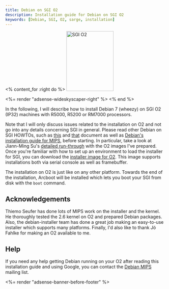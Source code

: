 ```yaml
---
title: Debian on SGI O2
description: Installation guide for Debian on SGI O2
keywords: [Debian, SGI, O2, sarge, installation]
---
```


<% content_for :right do %>
<img src = "images/r_sgi_o2.jpg" class="border" alt="SGI O2" width="148" height="188" />

<%= render "adsense-wideskyscaper-right" %>
<% end %>

In the following, I will describe how to install Debian 7 (wheezy) on SGI
O2 (IP32) machines with R5000, R5200 or RM7000 processors.

Note that I will only discuss issues related to the installation on O2 and
not go into any details concerning SGI in general.  Please read other
Debian on SGI HOWTOs, such as <a href =
"http://www.pvv.org/~pladsen/Indy/HOWTO.html">this</a> and <a href =
"http://www.zorg.org/linux/indy.shtml">that</a> document as well as <a href
= "http://www.debian.org/releases/stable/mips">Debian's installation guide
for MIPS</a>, before starting.  In particular, take a look at Jiann-Ming
Su's <a href = "http://js1.kicks-ass.org/~js1/debianO2.html">detailed
run-through</a> with the O2 images I've prepared.  Once you're familiar
with how to set up an environment to load the installer for SGI, you can
download the <a href =
"http://ftp.nl.debian.org/debian/dists/stable/main/installer-mips/current/images/r5k-ip32/">installer
image for O2</a>.  This image supports installations both via serial
console as well as framebuffer.

The installation on O2 is just like on any other platform.  Towards the end
of the installation, Arcboot will be installed which lets you boot your SGI
from disk with the `boot` command.

<h2>Acknowledgements</h2>

Thiemo Seufer has done lots of MIPS work on the installer and the kernel.
He thoroughly tested the 2.6 kernel on O2 and prepared Debian packages.
Also, the debian-installer team has done a great job making an easy-to-use
installer which supports many platforms.  Finally, I'd also like to thank
Jö Fahlke for making an O2 available to me.

<h2>Help</h2>

If you need any help getting Debian running on your O2 after reading
this installation guide and using Google, you can contact the <a href =
"http://lists.debian.org/debian-mips/">Debian MIPS</a> mailing list.

<div class="bbf">
<%= render "adsense-banner-before-footer" %>
</div>


